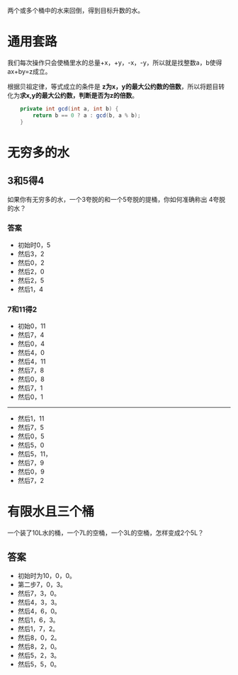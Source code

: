 两个或多个桶中的水来回倒，得到目标升数的水。

# 通用套路

我们每次操作只会使桶里水的总量+x，+y，-x，-y，所以就是找整数a，b使得 ax+by=z成立。

根据贝祖定律，等式成立的条件是 **z为x，y的最大公约数的倍数**，所以将题目转化为**求x,y的最大公约数，判断是否为z的倍数**。

```java
    private int gcd(int a, int b) {
        return b == 0 ? a : gcd(b, a % b);
    }
```




# 无穷多的水
## 3和5得4
如果你有无穷多的水，一个3夸脱的和一个5夸脱的提桶，你如何准确称出 4夸脱的水？

### 答案

- 初始时0，5
- 然后3，2
- 然后0，2
- 然后2，0
- 然后2，5
- 然后1，4

### 7和11得2



- 初始0，11
- 然后7，4
- 然后0，4
- 然后4，0
- 然后4，11
- 然后7，8
- 然后0，8
- 然后7，1
- 然后0，1
- ------
- 然后1，11
- 然后7，5
- 然后0，5
- 然后5，0
- 然后5，11，
- 然后7，9
- 然后0，9
- 然后7，2


# 有限水且三个桶
一个装了10L水的桶，一个7L的空桶，一个3L的空桶，怎样变成2个5L？

## 答案

- 初始时为10，0，0。
- 第二步7，0，3。
- 然后7，3，0。
- 然后4，3，3。
- 然后4，6，0。
- 然后1，6，3。
- 然后1，7，2。
- 然后8，0，2。
- 然后8，2，0。
- 然后5，2，3。
- 然后5，5，0。


